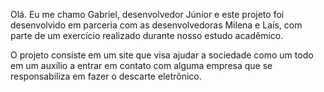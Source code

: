 Olá. Eu me chamo Gabriel, desenvolvedor Júnior e este projeto foi desenvolvido em parceria com as desenvolvedoras Milena e Laís, com parte de um exercício realizado durante nosso estudo acadêmico.

O projeto consiste em um site que visa ajudar a sociedade como um todo em um auxílio a entrar em contato com alguma empresa que se responsabiliza em fazer o descarte eletrônico.
